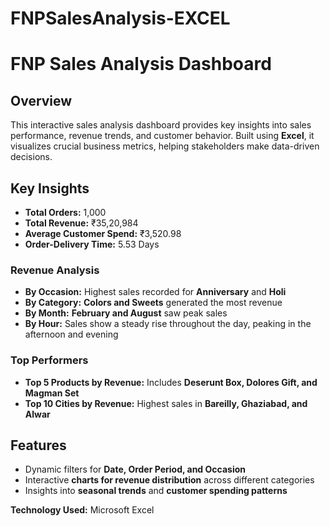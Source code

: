 # FNPSalesAnalysis-EXCEL

# FNP Sales Analysis Dashboard  

## Overview  
This interactive sales analysis dashboard provides key insights into sales performance, revenue trends, and customer behavior. Built using **Excel**, it visualizes crucial business metrics, helping stakeholders make data-driven decisions.  

## Key Insights  
- **Total Orders:** 1,000  
- **Total Revenue:** ₹35,20,984  
- **Average Customer Spend:** ₹3,520.98  
- **Order-Delivery Time:** 5.53 Days  

### Revenue Analysis  
- **By Occasion:** Highest sales recorded for **Anniversary** and **Holi**  
- **By Category:** **Colors and Sweets** generated the most revenue  
- **By Month:** **February and August** saw peak sales  
- **By Hour:** Sales show a steady rise throughout the day, peaking in the afternoon and evening  

### Top Performers  
- **Top 5 Products by Revenue:** Includes **Deserunt Box, Dolores Gift, and Magman Set**  
- **Top 10 Cities by Revenue:** Highest sales in **Bareilly, Ghaziabad, and Alwar**  

## Features  
- Dynamic filters for **Date, Order Period, and Occasion**  
- Interactive **charts for revenue distribution** across different categories  
- Insights into **seasonal trends** and **customer spending patterns**  

**Technology Used:** Microsoft Excel
